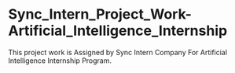 # Sync_Intern_Project_Work-Artificial_Intelligence_Internship
 This project  work  is Assigned by Sync Intern Company For Artificial Intelligence Internship Program.
